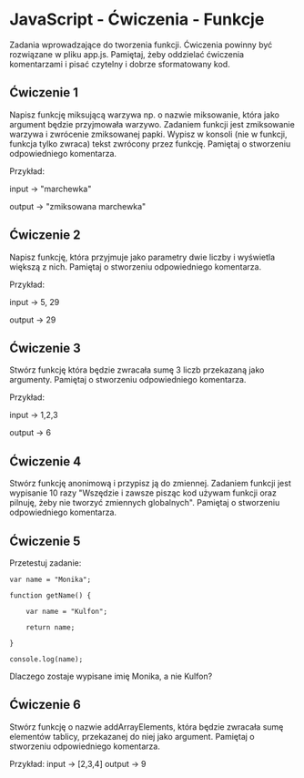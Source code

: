 # JavaScript - Ćwiczenia - Funkcje

Zadania wprowadzające do tworzenia funkcji. 
Ćwiczenia powinny być rozwiązane w pliku app.js. 
Pamiętaj, żeby oddzielać ćwiczenia komentarzami i pisać czytelny i dobrze sformatowany kod. 


## Ćwiczenie 1
Napisz funkcję miksującą warzywa np. o nazwie miksowanie, która jako argument będzie przyjmowała warzywo.
Zadaniem funkcji jest zmiksowanie warzywa i zwrócenie zmiksowanej papki. Wypisz w konsoli (nie w funkcji, funkcja tylko zwraca)
tekst zwrócony przez funkcję.
Pamiętaj o stworzeniu odpowiedniego komentarza.

Przykład:

input -> "marchewka"

output -> "zmiksowana marchewka"

## Ćwiczenie 2
Napisz funkcję, która przyjmuje jako parametry dwie liczby i wyświetla większą z nich.
Pamiętaj o stworzeniu odpowiedniego komentarza.

Przykład:

input -> 5, 29

output -> 29

## Ćwiczenie 3
Stwórz funkcję która będzie zwracała sumę 3 liczb przekazaną jako argumenty.
Pamiętaj o stworzeniu odpowiedniego komentarza.

Przykład:

input -> 1,2,3

output -> 6

## Ćwiczenie 4
Stwórz funkcję anonimową i przypisz ją do zmiennej. Zadaniem funkcji jest wypisanie 10 razy 
"Wszędzie i zawsze pisząc kod używam funkcji oraz pilnuję, żeby nie tworzyć zmiennych globalnych".
Pamiętaj o stworzeniu odpowiedniego komentarza.


## Ćwiczenie 5
Przetestuj zadanie:

```var name = "Monika";```

```function getName() {```

```    var name = "Kulfon";```

```    return name;```

```}```

```console.log(name);```

Dlaczego zostaje wypisane imię Monika, a nie Kulfon?

## Ćwiczenie 6
Stwórz funkcję o nazwie addArrayElements, która będzie zwracała sumę elementów  tablicy, przekazanej do niej  jako argument. Pamiętaj o stworzeniu odpowiedniego komentarza.

Przykład:
input -> [2,3,4]
output -> 9



